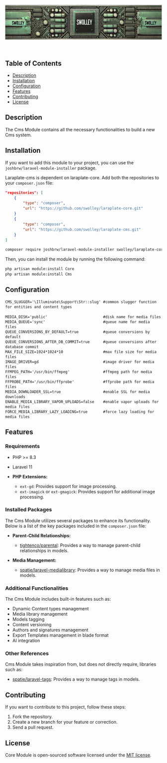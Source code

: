 <p>&nbsp;</p>
<p align="center">
	<a href="https://github.com/swolley" target="_blank">
		<img src="https://raw.githubusercontent.com/swolley/images/refs/heads/master/swolley-1.jpg" />
    </a>
</p>
<p>&nbsp;</p>

## Table of Contents

-   [Description](#description)
-   [Installation](#installation)
-   [Configuration](#configuration)
-   [Features](#features)
-   [Contributing](#contributing)
-   [License](#license)

## Description

The Cms Module contains all the necessary functionalities to build a new Cms system.

## Installation

If you want to add this module to your project, you can use the `joshbrw/laravel-module-installer` package.

Laraplate-cms is dependent on laraplate-core. Add both the repositories to your `composer.json` file:

```json
"repositories": [
    {
        "type": "composer",
        "url": "https://github.com/swolley/laraplate-core.git"
    }
    {
        "type": "composer",
        "url": "https://github.com/swolley/laraplate-cms.git"
    }
]
```

```bash
composer require joshbrw/laravel-module-installer swolley/laraplate-core swolley/laraplate-cms
```

Then, you can install the module by running the following command:

```bash
php artisan module:install Core
php artisan module:install Cms
```

## Configuration

```env
CMS_SLUGGER='\Illuminate\Support\Str::slug'	#common slugger function for entities and content types

MEDIA_DISK='public'							#disk name for media files
MEDIA_QUEUE='sync'							#queue name for media files
QUEUE_CONVERSIONS_BY_DEFAULT=true			#queue conversions by default
QUEUE_CONVERSIONS_AFTER_DB_COMMIT=true		#queue conversions after database commit
MAX_FILE_SIZE=1024*1024*10					#max file size for media files
IMAGE_DRIVER=gd								#image driver for media files
FFMPEG_PATH='/usr/bin/ffmpeg'				#ffmpeg path for media files
FFPROBE_PATH='/usr/bin/ffprobe'				#ffprobe path for media files
MEDIA_DOWNLOADER_SSL=true					#enable SSL for media downloads
ENABLE_MEDIA_LIBRARY_VAPOR_UPLOADS=false	#enable vapor uploads for media files
FORCE_MEDIA_LIBRARY_LAZY_LOADING=true		#force lazy loading for media files
```

## Features

### Requirements

-   PHP >= 8.3
-   Laravel 11
-   **PHP Extensions:**

    -   `ext-gd`: Provides support for image processing.
    -   `ext-imagick` or `ext-gmagick`: Provides support for additional image processing.

### Installed Packages

The Cms Module utilizes several packages to enhance its functionality. Below is a list of the key packages included in the `composer.json` file:

-   **Parent-Child Relationships:**

    -   [tightenco/parental](https://github.com/tightenco/parental): Provides a way to manage parent-child relationships in models.

-   **Media Management:**

    -   [spatie/laravel-medialibrary](https://github.com/spatie/laravel-medialibrary): Provides a way to manage media files in models.

### Additional Functionalities

The Cms Module includes built-in features such as:

-   Dynamic Content types management
-   Media library management
-   Models tagging
-   Content versioning
-   Authors and signatures management
-   Export Templates management in blade format
-   AI integration

### Other References

Cms Module takes inspiration from, but does not directly require, libraries such as:

-   [spatie/laravel-tags](https://github.com/spatie/laravel-tags): Provides a way to manage tags in models.

## Contributing

If you want to contribute to this project, follow these steps:

1. Fork the repository.
2. Create a new branch for your feature or correction.
3. Send a pull request.

## License

Core Module is open-sourced software licensed under the [MIT license](https://opensource.org/licenses/MIT).
